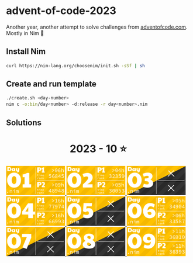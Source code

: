 # advent-of-code-2023
Another year, another attempt to solve challenges from [adventofcode.com](adventofcode.com). Mostly in Nim 👑

## Install Nim
```sh
curl https://nim-lang.org/choosenim/init.sh -sSf | sh
```

## Create and run template

```sh
./create.sh <day-number>
nim c -o:bin/day<number> -d:release -r day<number>.nim
```

## Solutions
<!-- AOC TILES BEGIN -->
<h1 align="center">
  2023 - 10 ⭐
</h1>
<a href="day01/day01.nim">
  <img src="tiles/2023/01.png" width="161px">
</a>
<a href="day02/day02.nim">
  <img src="tiles/2023/02.png" width="161px">
</a>
<a href="day03/day03.nim">
  <img src="tiles/2023/03.png" width="161px">
</a>
<a href="day04/day04.nim">
  <img src="tiles/2023/04.png" width="161px">
</a>
<a href="day05/day05.nim">
  <img src="tiles/2023/05.png" width="161px">
</a>
<a href="day06/day06.nim">
  <img src="tiles/2023/06.png" width="161px">
</a>
<a href="day07/day07.nim">
  <img src="tiles/2023/07.png" width="161px">
</a>
<a href="day08/day08.nim">
  <img src="tiles/2023/08.png" width="161px">
</a>
<a href="day09/day09.nim">
  <img src="tiles/2023/09.png" width="161px">
</a>
<!-- AOC TILES END -->